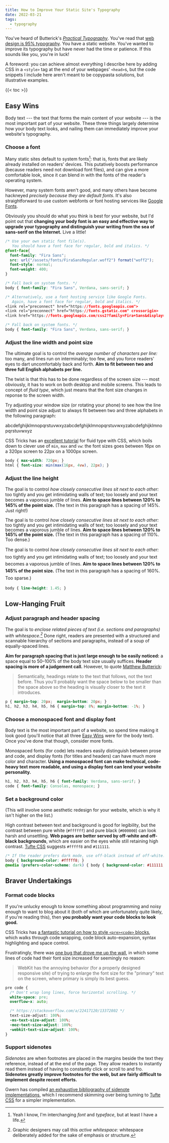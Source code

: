 ```yaml
---
title: How to Improve Your Static Site's Typography
date: 2022-03-21
tags:
  - typography
---
```


You've heard of Butterick's [_Practical
Typography_](https://practicaltypography.com/). You've read that [web design is
95% typography](https://ia.net/topics/the-web-is-all-about-typography-period).
You have a static website. You've wanted to improve its typography but have
never had the time or patience. If this sounds like you, you're in luck!

A foreword: you can achieve almost everything I describe here by adding CSS in
a `<style>` tag at the end of your webpages'  `<head>`s, but the code snippets
I include here aren't meant to be copypasta solutions, but illustrative
examples.

{{< toc >}}

## Easy Wins

Body text --- the text that forms the main content of your website --- is the
most important part of your website. These three things largely determine how
your body text looks, and nailing them can immediately improve your website's
typography.

### Choose a font

Many static sites default to system fonts[^1]: that is, fonts that are likely
already installed on readers' devices. This putatively boosts performance
(because readers need not download font files), and can give a more comfortable
look, since it can blend in with the fonts of the reader's operating system.

However, many system fonts aren't good, and many others have become hackneyed
_precisely because they are default fonts_. It's also straightforward to use
custom webfonts or font hosting services like [Google
Fonts](https://fonts.google.com/).

Obviously you should do what you think is best for your website, but I'd point
out that **changing your body font is an easy and effective way to upgrade your
typography and distinguish your writing from the sea of sans-serif on the
Internet.** Live a little!

```css
/* Use your own static font file(s). 
   You should have a font face for regular, bold and italics. */
@font-face{
  font-family: "Fira Sans";
  src: url("/assets/fonts/FiraSansRegular.woff2") format("woff2");
  font-style: normal;
  font-weight: 400;
}

/* Fall back on system fonts. */
body { font-family: "Fira Sans", Verdana, sans-serif; }
```

```css
/* Alternatively, use a font hosting service like Google Fonts.
   Again, have a font face for regular, bold and italics. */
<link rel="preconnect" href="https://fonts.googleapis.com">
<link rel="preconnect" href="https://fonts.gstatic.com" crossorigin>
<link href="https://fonts.googleapis.com/css2?family=Fira+Sans&display=swap" rel="stylesheet"> 

/* Fall back on system fonts. */
body { font-family: "Fira Sans", Verdana, sans-serif; }
```

### Adjust the line width and point size

The ultimate goal is to control the _average number of characters per line:_
too many, and lines run on interminably; too few, and you force readers' eyes
to dart uncomfortably back and forth. **Aim to fit between two and three full
English alphabets per line.**

The twist is that this has to be done regardless of the screen size --- most
obviously, it has to work on both desktop and mobile screens. This leads to
concept of _fluid type_, which just means that the font size changes in reponse
to the screen width.

Try adjusting your window size (or rotating your phone) to see how the line
width and point size adjust to always fit between two and three alphabets in
the following paragraph:

abcdefghijklmnopqrstuvwxyzabcdefghijklmnopqrstuvwxyzabcdefghijklmnopqrstuvwxyz

CSS Tricks has an [excellent
tutorial](https://css-tricks.com/simplified-fluid-typography/) for fluid type
with CSS, which boils down to clever use of `min`, `max` and `vw`: the font
sizes goes between 16px on a 320px screen to 22px on a 1000px screen.

```css
body { max-width: 720px; }
html { font-size: min(max(16px, 4vw), 22px); }
```

### Adjust the line height

The goal is to control *how closely consecutive lines sit next to each other:*
too tightly and you get intimidating walls of text; too loosely and your text
becomes a vaporous jumble of lines. **Aim to space lines between 120% to 145%
of the point size.** (The text in this paragraph has a spacing of 145%. Just
right!)

<p style="line-height:1.1">
  The goal is to control <i>how closely consecutive lines sit next to each
  other:</i> too tightly and you get intimidating walls of text; too loosely
  and your text becomes a vaporous jumble of lines. <b>Aim to space lines
  between 120% to 145% of the point size.</b> (The text in this paragraph has a
  spacing of 110%. Too dense.)
</p>

<p style="line-height:1.6">
  The goal is to control <i>how closely consecutive lines sit next to each
  other:</i> too tightly and you get intimidating walls of text; too loosely
  and your text becomes a vaporous jumble of lines. <b>Aim to space lines
  between 120% to 145% of the point size.</b> (The text in this paragraph has a
  spacing of 160%. Too sparse.)
</p>

```css
body { line-height: 1.45; }
```

## Low-Hanging Fruit

### Adjust paragraph and header spacing

The goal is to *enclose related pieces of text (i.e. sections and paragraphs)
with whitespace.[^2]* Done right, readers are presented with a structured and
scannable hierarchy of sections and paragraphs, instead of a soup of
equally-spaced lines.

**Aim for paragraph spacing that is just large enough to be easily noticed:** a
space equal to 50–100% of the body text size usually suffices. **Header spacing
is more of a judgement call.** However, to quote [Matthew
Butterick](https://practicaltypography.com/space-above-and-below.html):

> Semantically, headings relate to the text that follows, not the text before.
> Thus you’ll probably want the space below to be smaller than the space above
> so the heading is visually closer to the text it introduces.

```css
p { margin-top: 20px;  margin-bottom: 20px; }
h1, h2, h3, h4, h5, h6 { margin-top: 8%; margin-bottom: -1%; }
```

### Choose a monospaced font and display font

Body text is the most important part of a website, so spend time making it look
good (you'll notice that all three [Easy Wins](#easy-wins) were for the body
text). Once you've done that though, consider more fonts.

Monospaced fonts (for code) lets readers easily distinguish between prose and
code, and display fonts (for titles and headers) can have much more color and
character. **Using a monospaced font can make technical, code-heavy text more
readable, and using a display font can lend your website personality.**

```css
h1, h2, h3, h4, h5, h6 { font-family: Verdana, sans-serif; }
code { font-family: Consolas, monospace; }
```

### Set a background color

(This will involve some aesthetic redesign for your website, which is why it
isn't higher on the list.)

High contrast between text and background is good for legibility, but the
contrast between pure white (`#ffffff`) and pure black (`#000000`) can look
harsh and unsettling. **Web pages are better served by off-white and off-black
backgrounds**, which are easier on the eyes while still retaining high
contrast. [Tufte CSS](https://edwardtufte.github.io/tufte-css/) suggests
`#fffff8` and `#111111`.

```css
/* If the reader prefers dark mode, use off-black instead of off-white. */
body { background-color: #fffff8; }
@media (prefers-color-scheme: dark) { body { background-color: #111111; } }
```

## Braver Undertakings

### Format code blocks

If you're unlucky enough to know something about programming and noisy enough
to want to blog about it (both of which are unfortunately quite likely, if
you're reading this), then **you probably want your code blocks to look good.**

CSS Tricks has [a fantastic tutorial on how to style `<pre><code>`
blocks](https://css-tricks.com/considerations-styling-pre-tag/), which walks
through code wrapping, code block auto-expansion, syntax highlighting and space
control.

Frustratingly, there was [one bug that drove me up the
wall](https://stackoverflow.com/a/22417120/13372802), in which some lines of
code had their font size increased for seemingly no reason:

> WebKit has the annoying behavior (for a properly designed responsive site) of
> trying to enlarge the font size for the "primary" text on the screen, where
> primary is simply its best guess.

```css
pre code {
  /* Don't wrap long lines, force horizontal scrolling. */
  white-space: pre;
  overflow-x: auto;

  /* https://stackoverflow.com/a/22417120/13372802 */
  text-size-adjust: 100%;
  -ms-text-size-adjust: 100%;
  -moz-text-size-adjust: 100%;
  -webkit-text-size-adjust: 100%;
}
```

### Support sidenotes

*Sidenotes* are when footnotes are placed in the margins beside the text they
reference, instead of at the end of the page. They allow readers to instantly
read them instead of having to constantly click or scroll to and fro.
**Sidenotes greatly improve footnotes for the web, but are fairly difficult to
implement despite recent efforts.**

Gwern has compiled [an exhaustive bibliography of sidenote
implementations](https://www.gwern.net/Sidenotes), which I recommend skimming
over being turning to [Tufte CSS](https://edwardtufte.github.io/tufte-css/) for
a simpler implementation.

[^1]: Yeah I know, I'm interchanging _font_ and _typeface_, but at least I have
  a life.

[^2]: Graphic designers may call this _active whitespace:_ whitespace
  deliberately added for the sake of emphasis or structure.
